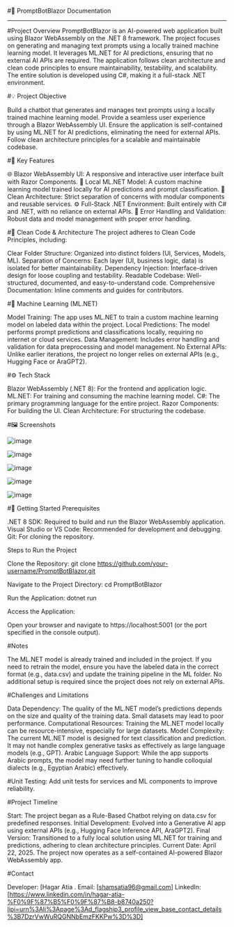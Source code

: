#🤖 PromptBotBlazor Documentation
___________________________

#Project Overview
PromptBotBlazor is an AI-powered web application built using Blazor WebAssembly on the .NET 8 framework. The project focuses on generating and managing text prompts using a locally trained machine learning model. It leverages ML.NET for AI predictions, ensuring that no external AI APIs are required. The application follows clean architecture and clean code principles to ensure maintainability, testability, and scalability. The entire solution is developed using C#, making it a full-stack .NET environment.

#💡 Project Objective

Build a chatbot that generates and manages text prompts using a locally trained machine learning model.
Provide a seamless user experience through a Blazor WebAssembly UI.
Ensure the application is self-contained by using ML.NET for AI predictions, eliminating the need for external APIs.
Follow clean architecture principles for a scalable and maintainable codebase.


#🧼 Key Features

🌐 Blazor WebAssembly UI: A responsive and interactive user interface built with Razor Components.
🧠 Local ML.NET Model: A custom machine learning model trained locally for AI predictions and prompt classification.
🧼 Clean Architecture: Strict separation of concerns with modular components and reusable services.
⚙️ Full-Stack .NET Environment: Built entirely with C# and .NET, with no reliance on external APIs.
🧩 Error Handling and Validation: Robust data and model management with proper error handling.


#🧼 Clean Code & Architecture
The project adheres to Clean Code Principles, including:

Clear Folder Structure: Organized into distinct folders (UI, Services, Models, ML).
Separation of Concerns: Each layer (UI, business logic, data) is isolated for better maintainability.
Dependency Injection: Interface-driven design for loose coupling and testability.
Readable Codebase: Well-structured, documented, and easy-to-understand code.
Comprehensive Documentation: Inline comments and guides for contributors.


#🧠 Machine Learning (ML.NET)

Model Training: The app uses ML.NET to train a custom machine learning model on labeled data within the project.
Local Predictions: The model performs prompt predictions and classifications locally, requiring no internet or cloud services.
Data Management: Includes error handling and validation for data preprocessing and model management.
No External APIs: Unlike earlier iterations, the project no longer relies on external APIs (e.g., Hugging Face or AraGPT2).


#⚙️ Tech Stack

Blazor WebAssembly (.NET 8): For the frontend and application logic.
ML.NET: For training and consuming the machine learning model.
C#: The primary programming language for the entire project.
Razor Components: For building the UI.
Clean Architecture: For structuring the codebase.


#🖼️ Screenshots

![image](https://github.com/user-attachments/assets/3f7ba325-8ab5-4189-be24-156e4ecaa49f)

![image](https://github.com/user-attachments/assets/05e9cb01-0f59-46cd-b212-53eef5bf6861)

![image](https://github.com/user-attachments/assets/a700ea8f-30df-4d61-aec5-32811b1fb6d0)

![image](https://github.com/user-attachments/assets/52ae8851-c6d6-4cd4-94c1-e6ba455146f2)

![image](https://github.com/user-attachments/assets/c1c6684a-8105-4ba1-8917-e4e88a554024)




#🚀 Getting Started
Prerequisites

.NET 8 SDK: Required to build and run the Blazor WebAssembly application.
Visual Studio or VS Code: Recommended for development and debugging.
Git: For cloning the repository.

Steps to Run the Project

Clone the Repository:
git clone https://github.com/your-username/PromptBotBlazor.git


Navigate to the Project Directory:
cd PromptBotBlazor


Run the Application:
dotnet run


Access the Application:

Open your browser and navigate to https://localhost:5001 (or the port specified in the console output).



#Notes

The ML.NET model is already trained and included in the project. If you need to retrain the model, ensure you have the labeled data in the correct format (e.g., data.csv) and update the training pipeline in the ML folder.
No additional setup is required since the project does not rely on external APIs.


#Challenges and Limitations

Data Dependency: The quality of the ML.NET model’s predictions depends on the size and quality of the training data. Small datasets may lead to poor performance.
Computational Resources: Training the ML.NET model locally can be resource-intensive, especially for large datasets.
Model Complexity: The current ML.NET model is designed for text classification and prediction. It may not handle complex generative tasks as effectively as large language models (e.g., GPT).
Arabic Language Support: While the app supports Arabic prompts, the model may need further tuning to handle colloquial dialects (e.g., Egyptian Arabic) effectively.


#Unit Testing:
Add unit tests for services and ML components to improve reliability.




#Project Timeline

Start: The project began as a Rule-Based Chatbot relying on data.csv for predefined responses.
Initial Development: Evolved into a Generative AI app using external APIs (e.g., Hugging Face Inference API, AraGPT2).
Final Version: Transitioned to a fully local solution using ML.NET for training and predictions, adhering to clean architecture principles.
Current Date: April 22, 2025. The project now operates as a self-contained AI-powered Blazor WebAssembly app.


#Contact 

Developer: [Hagar Atia .
Email: [shamsatia96@gmail.com]
LinkedIn: [https://www.linkedin.com/in/hagar-atia-%F0%9F%87%B5%F0%9F%87%B8-b8740a250?lipi=urn%3Ali%3Apage%3Ad_flagship3_profile_view_base_contact_details%3B7DzrVwWuRQGNNbEmzFKKPw%3D%3D]


